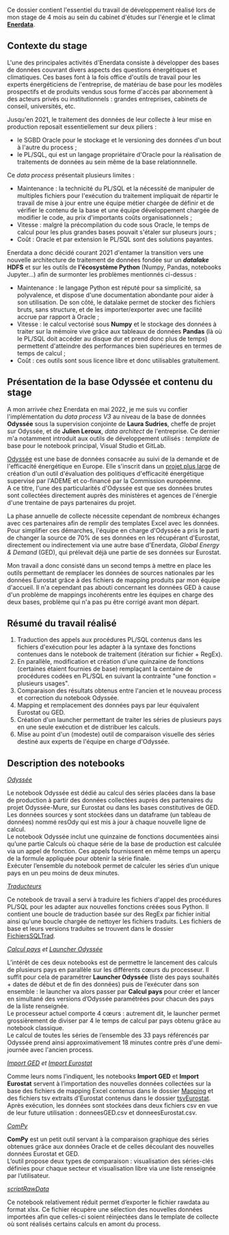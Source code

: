 Ce dossier contient l'essentiel du travail de développement réalisé lors de mon stage de 4 mois au sein du cabinet d'études sur l'énergie et le climat [__Enerdata__](https://www.enerdata.fr/).

## Contexte du stage

L'une des principales activités d'Enerdata consiste à développer des bases de données couvrant divers aspects des questions énergétiques et climatiques. Ces bases font à la fois office d'outils de travail pour les experts énergéticiens de l'entreprise, de matériau de base pour les modèles prospectifs et de produits vendus sous forme d'accès par abonnement à des acteurs privés ou institutionnels : grandes entreprises, cabinets de conseil, universités, etc.

Jusqu'en 2021, le traitement des données de leur collecte à leur mise en production reposait essentiellement sur deux piliers : 
- le SGBD Oracle pour le stockage et le versioning des données d'un bout à l'autre du process ;
- le PL/SQL, qui est un langage propriétaire d'Oracle pour la réalisation de traitements de données au sein même de la base relationnnelle.

Ce _data process_ présentait plusieurs limites :
- Maintenance : la technicité du PL/SQL et la nécessité de manipuler de multiples fichiers pour l'exécution du traitement impliquait de répartir le travail de mise à jour entre une équipe métier chargée de définir et de vérifier le contenu de la base et une équipe développement chargée de modifier le code, au prix d'importants coûts organisationnels ;
- Vitesse : malgré la précompilation du code sous Oracle, le temps de calcul pour les plus grandes bases pouvait s'étaler sur pluseurs jours ;
- Coût : Oracle et par extension le PL/SQL sont des solutions payantes.

Enerdata a donc décidé courant 2021 d'entamer la transition vers une nouvelle architecture de traitement de données fondée sur un ___datalake_ HDFS__ et sur les outils de __l'écosystème Python__ (Numpy, Pandas, notebooks Jupyter...) afin de surmonter les problèmes mentionnés ci-dessus :
- Maintenance : le langage Python est réputé pour sa simplicité, sa polyvalence, et dispose d'une documentation abondante pour aider à son utilisation. De son côté, le datalake permet de stocker des fichiers bruts, sans structure, et de les importer/exporter avec une facilité accrue par rapport à Oracle ;
- Vitesse : le calcul vectorisé sous __Numpy__ et le stockage des données à traiter sur la mémoire vive grâce aux tableaux de données __Pandas__ (là où le PL/SQL doit accéder au disque dur et prend donc plus de temps) permettent d'atteindre des performances bien supérieures en termes de temps de calcul ;
- Coût : ces outils sont sous licence libre et donc utilisables gratuitement.

## Présentation de la base Odyssée et contenu du stage

A mon arrivée chez Enerdata en mai 2022, je me suis vu confier l'implémentation du _data process V3_ au niveau de la base de données __Odyssée__ sous la supervision conjointe de __Laura Sudries__, cheffe de projet sur Odyssée, et de __Julien Leroux__, _data architect_ de l'entreprise. Ce dernier m'a notamment introduit aux outils de développement utilisés : _template_ de base pour le notebook principal, Visual Studio et GitLab.

[Odyssée](https://www.enerdata.fr/research/demande-energetique-mondiale-enerdemand.html) est une base de données consacrée au suivi de la demande et de l'efficacité énergétique en Europe. Elle s'inscrit dans un [projet plus large](https://www.odyssee-mure.eu/project.html) de création d'un outil d'évaluation des politiques d'efficacité énergétique supervisé par l'ADEME et co-financé par la Commission européenne. <br>
A ce titre, l'une des particularités d'Odyssée est que ses données brutes sont collectées directement auprès des ministères et agences de l'énergie d'une trentaine de pays partenaires du projet.

La phase annuelle de collecte nécessite cependant de nombreux échanges avec ces partenaires afin de remplir des templates Excel avec les données. Pour simplifier ces démarches, l'équipe en charge d'Odyssée a pris le parti de changer la source de 70% de ses données en les récupérant d'Eurostat, directement ou indirectement via une autre base d'Enerdata, _Global Energy & Demand_ (GED), qui prélevait déjà une partie de ses données sur Eurostat.

Mon travail a donc consisté dans un second temps à mettre en place les outils permettant de remplacer les données de sources nationales par les données Eurostat grâce à des fichiers de mapping produits par mon équipe d'accueil. Il n'a cependant pas abouti concernant les données GED à cause d'un problème de mappings incohérents entre les équipes en charge des deux bases, problème qui n'a pas pu être corrigé avant mon départ.

## Résumé du travail réalisé

1) Traduction des appels aux procédures PL/SQL contenus dans les fichiers d'exécution pour les adapter à la syntaxe des fonctions contenues dans le notebook de traitement (itération sur fichier + RegEx).
2) En parallèle, modification et création d'une quinzaine de fonctions (certaines étaient fournies de base) remplaçant la centaine de procédures codées en PL/SQL en suivant la contrainte "une fonction = plusieurs usages".
3) Comparaison des résultats obtenus entre l'ancien et le nouveau process et correction du notebook Odyssée.
4) Mapping et remplacement des données pays par leur équivalent Eurostat ou GED. 
6) Création d'un launcher permettant de traiter les séries de plusieurs pays en une seule exécution et de distribuer les calculs.
7) Mise au point d'un (modeste) outil de comparaison visuelle des séries destiné aux experts de l'équipe en charge d'Odyssée.

## Description des notebooks

[_Odyssée_](https://github.com/Tim-De-Decker/Stage_Enerdata/blob/main/Odyss%C3%A9e.ipynb)

Le notebook Odyssée est dédié au calcul des séries placées dans la base de production à partir des données collectées auprès des partenaires du projet Odyssée-Mure, sur Eurostat ou dans les bases constitutives de GED. <br>
Les données sources y sont stockées dans un dataframe (un tableau de données) nommé resOdy qui est mis à jour à chaque nouvelle ligne de calcul. <br>
Le notebook Odyssée inclut une quinzaine de fonctions documentées ainsi qu’une partie Calculs où chaque série de la base de production est calculée via un appel de fonction. Ces appels fournissent en même temps un aperçu de la formule appliquée pour obtenir la série finale. <br>
Exécuter l’ensemble du notebook permet de calculer les séries d’un unique pays en un peu moins de deux minutes.

[_Traducteurs_](https://github.com/Tim-De-Decker/Stage_Enerdata/blob/main/Odyss%C3%A9e.ipynb)

Ce notebook de travail a servi à traduire les fichiers d'appel des procédures PL/SQL pour les adapter aux nouvelles fonctions créées sous Python. Il contient une boucle de traduction basée sur des RegEx par fichier initial ainsi qu'une boucle chargée de nettoyer les fichiers traduits. Les fichiers de base et leurs versions traduites se trouvent dans le dossier [FichiersSQLTrad](https://github.com/Tim-De-Decker/Stage_Enerdata/tree/main/FichiersSQLTrad).

_[Calcul pays](https://github.com/Tim-De-Decker/Stage_Enerdata/blob/main/Calcul%20pays.ipynb) et [Launcher Odyssée](https://github.com/Tim-De-Decker/Stage_Enerdata/blob/main/Launcher%20Odyssee.ipynb)_

L’intérêt de ces deux notebooks est de permettre le lancement des calculs de plusieurs pays en parallèle sur les différents cœurs du processeur. Il suffit pour cela de paramétrer __Launcher Odyssée__ (liste des pays souhaités + dates de début et de fin des données) puis de l’exécuter dans son ensemble : le launcher va alors passer par __Calcul pays__ pour créer et lancer en simultané des versions d’Odyssée paramétrées pour chacun des pays de la liste renseignée.<br>
Le processeur actuel comporte 4 cœurs : autrement dit, le launcher permet grossièrement de diviser par 4 le temps de calcul par pays obtenu grâce au notebook classique. <br>
Le calcul de toutes les séries de l’ensemble des 33 pays référencés par Odyssée prend ainsi approximativement 18 minutes contre près d'une demi-journée avec l'ancien process.

_[Import GED](https://github.com/Tim-De-Decker/Stage_Enerdata/blob/main/Import%20GED.ipynb) et [Import Eurostat](https://github.com/Tim-De-Decker/Stage_Enerdata/blob/main/Import%20Eurostat.ipynb)_

Comme leurs noms l’indiquent, les notebooks __Import GED__ et __Import Eurostat__ servent à l’importation des nouvelles données collectées sur la base des fichiers de mapping Excel contenus dans le dossier [Mapping](https://github.com/Tim-De-Decker/Stage_Enerdata/tree/main/Mapping) et des fichiers tsv extraits d'Eurostat contenus dans le dossier [tsvEurostat](https://github.com/Tim-De-Decker/Stage_Enerdata/tree/main/tsvEurostat). <br>
Après exécution, les données sont stockées dans deux fichiers csv en vue de leur future utilisation : donneesGED.csv et donneesEurostat.csv.

_[ComPy](https://github.com/Tim-De-Decker/Stage_Enerdata/blob/main/ComPy.ipynb)_

__ComPy__ est un petit outil servant à la comparaison graphique des séries obtenues grâce aux données Oracle et de celles découlant des nouvelles données Eurostat et GED. <br>
L’outil propose deux types de comparaison : visualisation des séries-clés définies pour chaque secteur et visualisation libre via une liste renseignée par l’utilisateur.

_[scriptRawData](https://github.com/Tim-De-Decker/Stage_Enerdata/blob/main/scriptRawData.ipynb)_

Ce notebook relativement réduit permet d’exporter le fichier rawdata au format xlsx. Ce fichier récupère une sélection des nouvelles données importées afin que celles-ci soient réinjectées dans le template de collecte où sont réalisés certains calculs en amont du process.
